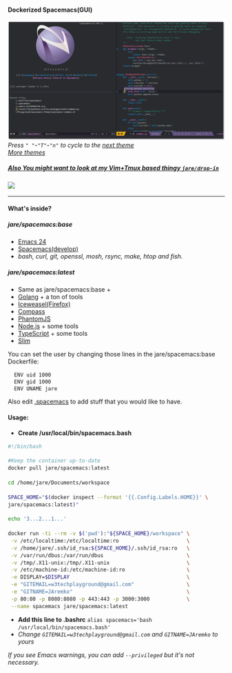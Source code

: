 #### Dockerized Spacemacs(GUI)  

[![screenshot](https://raw.githubusercontent.com/syl20bnr/spacemacs/master/doc/img/spacemacs-python.png)](https://raw.githubusercontent.com/syl20bnr/spacemacs/master/doc/img/spacemacs-python.png)
*Press `" "`-`"T"`-`"n"` to cycle to the [next theme](https://github.com/JAremko/spacemacs/blob/master/.spacemacs#L113)*  
*[More themes](http://themegallery.robdor.com/)*

##### [Also You might want to look at my Vim+Tmux based thingy `jare/drop-in`](https://hub.docker.com/r/jare/drop-in)  
[![](http://i.imgur.com/RVTlBBO.png)](http://i.imgur.com/RVTlBBO.png)

---------------------------------------------------------------------------------
#### What's inside?

##### jare/spacemacs:base  
  - [Emacs 24](https://www.gnu.org/software/emacs/)  
  - [Spacemacs(develop)](https://github.com/syl20bnr/spacemacs)  
  - *bash, curl, git, openssl, mosh, rsync, make, htop and fish.*     

##### jare/spacemacs:latest  
  - Same as jare/spacemacs:base +
  - [Golang](https://golang.org/) + a ton of tools 
  - [Iceweasel(Firefox)](https://www.mozilla.org/en-US/firefox/new/)   
  - [Compass](http://compass-style.org/)  
  - [PhantomJS](http://phantomjs.org/)  
  - [Node.js](https://nodejs.org/) + some tools  
  - [TypeScript](http://www.typescriptlang.org/) + some tools 
  - [Slim](http://slim-lang.com/) 

You can set the user by changing those lines in the jare/spacemacs:base Dockerfile:
```
  ENV uid 1000
  ENV gid 1000
  ENV UNAME jare
```
Also edit [.spacemacs](https://github.com/JAremko/spacemacs/blob/master/.spacemacs) to add stuff that you would like to have.

#### Usage: 

 - **Create /usr/local/bin/spacemacs.bash**

```bash
#!/bin/bash

#Keep the container up-to-date
docker pull jare/spacemacs:latest
  
cd /home/jare/Documents/workspace

SPACE_HOME="$(docker inspect --format '{{.Config.Labels.HOME}}' \
jare/spacemacs:latest)"

echo '3...2...1...'

docker run -ti --rm -v $('pwd'):"${SPACE_HOME}/workspace" \
 -v /etc/localtime:/etc/localtime:ro                      \
 -v /home/jare/.ssh/id_rsa:${SPACE_HOME}/.ssh/id_rsa:ro   \
 -v /var/run/dbus:/var/run/dbus                           \
 -v /tmp/.X11-unix:/tmp/.X11-unix                         \
 -v /etc/machine-id:/etc/machine-id:ro                    \
 -e DISPLAY=$DISPLAY                                      \
 -e "GITEMAIL=w3techplayground@gmail.com"                 \
 -e "GITNAME=JAremko"                                     \
 -p 80:80 -p 8080:8080 -p 443:443 -p 3000:3000            \
 --name spacemacs jare/spacemacs:latest
```
 - **Add this line to .bashrc** `alias spacemacs='bash /usr/local/bin/spacemacs.bash'`  
 - *Change `GITEMAIL=w3techplayground@gmail.com` and `GITNAME=JAremko` to yours*  
 
*If you see Emacs warnings, you can add `--privileged` but it's not necessary.*
